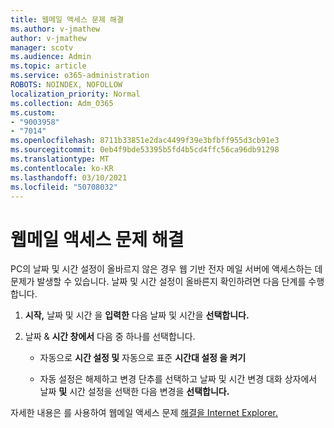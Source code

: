 ```yaml
---
title: 웹메일 액세스 문제 해결
ms.author: v-jmathew
author: v-jmathew
manager: scotv
ms.audience: Admin
ms.topic: article
ms.service: o365-administration
ROBOTS: NOINDEX, NOFOLLOW
localization_priority: Normal
ms.collection: Adm_O365
ms.custom:
- "9003958"
- "7014"
ms.openlocfilehash: 8711b33851e2dac4499f39e3bfbff955d3cb91e3
ms.sourcegitcommit: 0eb4f9bde53395b5fd4b5cd4ffc56ca96db91298
ms.translationtype: MT
ms.contentlocale: ko-KR
ms.lasthandoff: 03/10/2021
ms.locfileid: "50708032"
---
```

# <a name="troubleshoot-problems-with-accessing-webmail"></a>웹메일 액세스 문제 해결

PC의 날짜 및 시간 설정이 올바르지 않은 경우 웹 기반 전자 메일 서버에 액세스하는 데 문제가 발생할 수 있습니다. 날짜 및 시간 설정이 올바른지 확인하려면 다음 단계를 수행합니다.

1. **시작,** 날짜 및 시간 을 **입력한** 다음 날짜 및 시간을 **선택합니다.**
2. 날짜 & **시간 창에서** 다음 중 하나를 선택합니다.

    - 자동으로 **시간 설정 및** 자동으로 표준 **시간대 설정 을 켜기**

    - 자동 설정은 해제하고 변경  단추를 선택하고  날짜  및 시간 변경 대화 상자에서 날짜 **및** 시간 설정을 선택한 다음 변경을 **선택합니다.**

자세한 내용은 를 사용하여 웹메일 액세스 문제 [해결을 Internet Explorer.](https://answers.microsoft.com/windows/forum/all/problem-accessing-email-through-ie/41f871f3-6df3-4bc9-a5bd-7f71651a2888)

